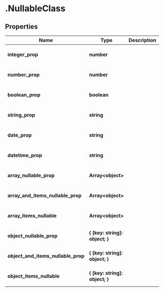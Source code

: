 # .NullableClass

## Properties

|Name | Type | Description | Notes|
|------------ | ------------- | ------------- | -------------|
|**integer_prop** | **number** |  | [optional] [default to undefined]|
|**number_prop** | **number** |  | [optional] [default to undefined]|
|**boolean_prop** | **boolean** |  | [optional] [default to undefined]|
|**string_prop** | **string** |  | [optional] [default to undefined]|
|**date_prop** | **string** |  | [optional] [default to undefined]|
|**datetime_prop** | **string** |  | [optional] [default to undefined]|
|**array_nullable_prop** | **Array&lt;object&gt;** |  | [optional] [default to undefined]|
|**array_and_items_nullable_prop** | **Array&lt;object&gt;** |  | [optional] [default to undefined]|
|**array_items_nullable** | **Array&lt;object&gt;** |  | [optional] [default to undefined]|
|**object_nullable_prop** | **{ [key: string]: object; }** |  | [optional] [default to undefined]|
|**object_and_items_nullable_prop** | **{ [key: string]: object; }** |  | [optional] [default to undefined]|
|**object_items_nullable** | **{ [key: string]: object; }** |  | [optional] [default to undefined]|



